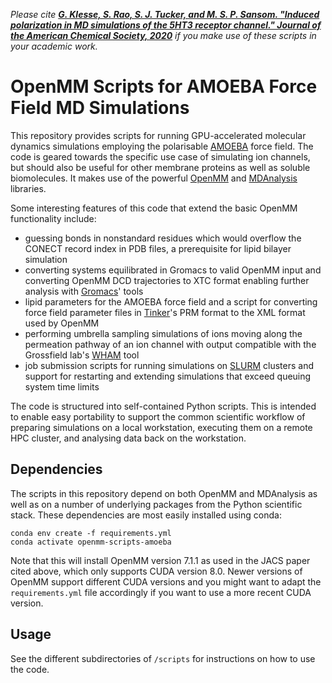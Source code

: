 *Please cite **[G. Klesse, S. Rao, S. J. Tucker, and M. S. P. Sansom. "Induced polarization in MD simulations of the 5HT3 receptor channel." Journal of the American Chemical Society, 2020](https://doi.org/10.1021/jacs.0c02394)** if you make use of these scripts in your academic work.*

# OpenMM Scripts for AMOEBA Force Field MD Simulations

This repository provides scripts for running GPU-accelerated molecular dynamics simulations employing the polarisable [AMOEBA](https://doi.org/10.1021/jp910674d) force field. The code is geared towards the specific use case of simulating ion channels, but should also be useful for other membrane proteins as well as soluble biomolecules. It makes use of the powerful [OpenMM](https://github.com/openmm/openmm) and [MDAnalysis](https://github.com/MDAnalysis/mdanalysis) libraries.

Some interesting features of this code that extend the basic OpenMM functionality include:

* guessing bonds in nonstandard residues which would overflow the CONECT record index in PDB files, a prerequisite for lipid bilayer simulation
* converting systems equilibrated in Gromacs to valid OpenMM input and converting OpenMM DCD trajectories to XTC format enabling further analysis with [Gromacs](https://gitlab.com/gromacs/gromacs)' tools
* lipid parameters for the AMOEBA force field and a script for converting force field parameter files in [Tinker](https://dasher.wustl.edu/tinker/)'s PRM format to the XML format used by OpenMM
* performing umbrella sampling simulations of ions moving along the permeation pathway of an ion channel with output compatible with the Grossfield lab's [WHAM](http://membrane.urmc.rochester.edu/?page_id=126) tool
* job submission scripts for running simulations on [SLURM](https://slurm.schedmd.com/documentation.html) clusters and support for restarting and extending simulations that exceed queuing system time limits

The code is structured into self-contained Python scripts. This is intended to enable easy portability to support the common scientific workflow of preparing simulations on a local workstation, executing them on a remote HPC cluster, and analysing data back on the workstation.


## Dependencies

The scripts in this repository depend on both OpenMM and MDAnalysis as well as on a number of underlying packages from the Python scientific stack. These dependencies are most easily installed using conda:

```
conda env create -f requirements.yml
conda activate openmm-scripts-amoeba
```

Note that this will install OpenMM version 7.1.1 as used in the JACS paper cited above, which only supports CUDA version 8.0. Newer versions of OpenMM support different CUDA versions and you might want to adapt the `requirements.yml` file accordingly if you want to use a more recent CUDA version.


## Usage

See the different subdirectories of `/scripts` for instructions on how to use the code.
